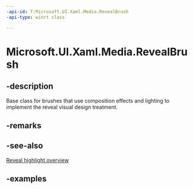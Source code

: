 ```yaml
---
-api-id: T:Microsoft.UI.Xaml.Media.RevealBrush
-api-type: winrt class

---
```

<!-- Class syntax.
public class RevealBrush : XamlCompositionBrushBase, XamlCompositionBrushBase
-->

# Microsoft.UI.Xaml.Media.RevealBrush


## -description

Base class for brushes that use composition effects and lighting to implement the reveal visual design treatment.


## -remarks


## -see-also
[Reveal highlight overview](https://docs.microsoft.com/windows/uwp/design/style/reveal)


## -examples


